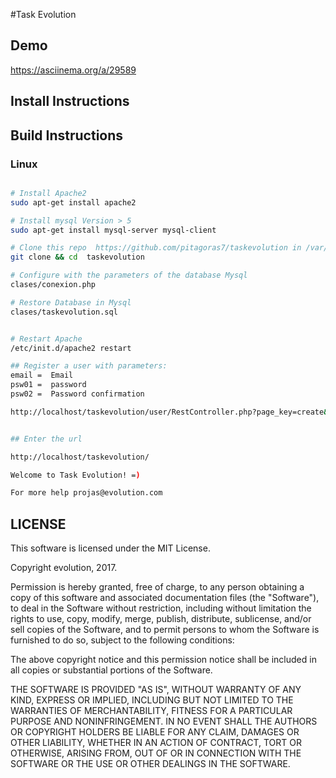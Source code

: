 #Task Evolution 

## Demo

https://asciinema.org/a/29589

## Install Instructions


## Build Instructions

### Linux

```bash

# Install Apache2 
sudo apt-get install apache2

# Install mysql Version > 5
sudo apt-get install mysql-server mysql-client

# Clone this repo  https://github.com/pitagoras7/taskevolution in /var/www/
git clone && cd  taskevolution

# Configure with the parameters of the database Mysql
clases/conexion.php

# Restore Database in Mysql 
clases/taskevolution.sql


# Restart Apache 
/etc/init.d/apache2 restart

## Register a user with parameters:
email =  Email
psw01 =  password 
psw02 =  Password confirmation

http://localhost/taskevolution/user/RestController.php?page_key=create&psw01=12345&psw02=12345&email=develope@gmail.com


## Enter the url 

http://localhost/taskevolution/

Welcome to Task Evolution! =)

For more help projas@evolution.com
```


## LICENSE

This software is licensed under the MIT License.

Copyright evolution, 2017.

Permission is hereby granted, free of charge, to any person obtaining a
copy of this software and associated documentation files (the
"Software"), to deal in the Software without restriction, including
without limitation the rights to use, copy, modify, merge, publish,
distribute, sublicense, and/or sell copies of the Software, and to permit
persons to whom the Software is furnished to do so, subject to the
following conditions:

The above copyright notice and this permission notice shall be included
in all copies or substantial portions of the Software.

THE SOFTWARE IS PROVIDED "AS IS", WITHOUT WARRANTY OF ANY KIND, EXPRESS
OR IMPLIED, INCLUDING BUT NOT LIMITED TO THE WARRANTIES OF
MERCHANTABILITY, FITNESS FOR A PARTICULAR PURPOSE AND NONINFRINGEMENT. IN
NO EVENT SHALL THE AUTHORS OR COPYRIGHT HOLDERS BE LIABLE FOR ANY CLAIM,
DAMAGES OR OTHER LIABILITY, WHETHER IN AN ACTION OF CONTRACT, TORT OR
OTHERWISE, ARISING FROM, OUT OF OR IN CONNECTION WITH THE SOFTWARE OR THE
USE OR OTHER DEALINGS IN THE SOFTWARE.
